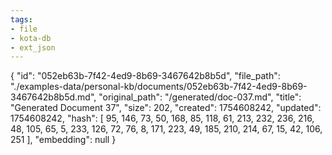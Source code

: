```yaml
---
tags:
- file
- kota-db
- ext_json
---
```

{
  "id": "052eb63b-7f42-4ed9-8b69-3467642b8b5d",
  "file_path": "./examples-data/personal-kb/documents/052eb63b-7f42-4ed9-8b69-3467642b8b5d.md",
  "original_path": "/generated/doc-037.md",
  "title": "Generated Document 37",
  "size": 202,
  "created": 1754608242,
  "updated": 1754608242,
  "hash": [
    95,
    146,
    73,
    50,
    168,
    85,
    118,
    61,
    213,
    232,
    236,
    216,
    48,
    105,
    65,
    5,
    233,
    126,
    72,
    76,
    8,
    171,
    223,
    49,
    185,
    210,
    214,
    67,
    15,
    42,
    106,
    251
  ],
  "embedding": null
}